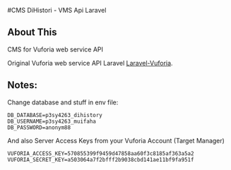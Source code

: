 #CMS DiHistori - VMS Api Laravel

## About This

CMS for Vuforia web service API 

Original Vuforia web service API Laravel [Laravel-Vuforia](https://github.com/seancheung/laravel-vuforia).

## Notes:

Change database and stuff in env file:

    DB_DATABASE=p3sy4263_dihistory
    DB_USERNAME=p3sy4263_muifaha
    DB_PASSWORD=anonym88

And also Server Access Keys from your Vuforia Account (Target Manager)

    VUFORIA_ACCESS_KEY=570855399f9459d47858aa60f3c8185af363a5a2
    VUFORIA_SECRET_KEY=a503064a7f2bfff2b9038cbd141ae11bf9fa951f

